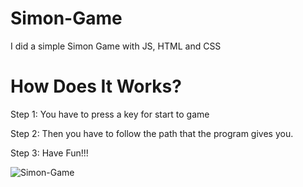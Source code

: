 # Simon-Game
I did a simple Simon Game with JS, HTML and CSS

# How Does It Works?
Step 1: You have to press a key for start to game

Step 2: Then you have to follow the path that the program gives you.

Step 3: Have Fun!!! 


![Simon-Game](https://user-images.githubusercontent.com/110940123/187218420-a82e3d76-f056-4712-8ce7-6170bb380e99.gif)

